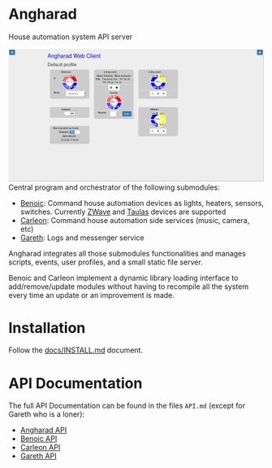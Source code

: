 # Angharad

House automation system API server

![example snapshot](https://github.com/babelouest/sagremor/raw/master/snapshots/dashboard-filled.png)
Central program and orchestrator of the following submodules:

- [Benoic](https://github.com/babelouest/benoic): Command house automation devices as lights, heaters, sensors, switches. Currently [ZWave](http://www.z-wave.com/) and [Taulas](https://github.com/babelouest/taulas) devices are supported
- [Carleon](https://github.com/babelouest/carleon): Command house automation side services (music, camera, etc)
- [Gareth](https://github.com/babelouest/gareth): Logs and messenger service

Angharad integrates all those submodules functionalities and manages scripts, events, user profiles, and a small static file server.

Benoic and Carleon implement a dynamic library loading interface to add/remove/update modules without having to recompile all the system every time an update or an improvement is made.

# Installation

Follow the [docs/INSTALL.md](docs/INSTALL.md) document.

# API Documentation

The full API Documentation can be found in the files `API.md` (except for Gareth who is a loner):

- [Angharad API](docs/API.md)
- [Benoic API](https://github.com/babelouest/benoic/blob/master/docs/API.md)
- [Carleon API](https://github.com/babelouest/carleon/blob/master/docs/API.md)
- [Gareth API](https://github.com/babelouest/gareth)
